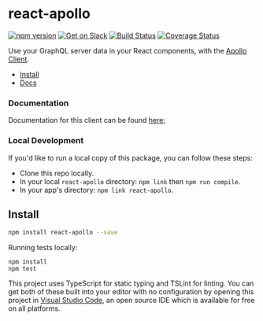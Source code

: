 # react-apollo

[![npm version](https://badge.fury.io/js/react-apollo.svg)](https://badge.fury.io/js/react-apollo)
[![Get on Slack](https://img.shields.io/badge/slack-join-orange.svg)](http://www.apollostack.com/#slack)
[![Build Status](https://travis-ci.org/apollographql/react-apollo.svg?branch=master)](https://travis-ci.org/apollographql/react-apollo)
[![Coverage Status](https://coveralls.io/repos/github/apollographql/react-apollo/badge.svg?branch=master)](https://coveralls.io/github/apollographql/react-apollo?branch=master)

Use your GraphQL server data in your React components, with the [Apollo Client](https://github.com/apollostack/apollo-client).

- [Install](#install)
- [Docs](http://docs.apollostack.com/apollo-client/react.html)

### Documentation

Documentation for this client can be found [here](http://docs.apollostack.com/apollo-client/react.html);

### Local Development

If you'd like to run a local copy of this package, you can follow these steps:

- Clone this repo locally.
- In your local `react-apollo` directory: `npm link` then `npm run compile`.
- In your app's directory: `npm link react-apollo`.

## Install

```bash
npm install react-apollo --save
```

Running tests locally:

```
npm install
npm test
```

This project uses TypeScript for static typing and TSLint for linting. You can get both of these built into your editor with no configuration by opening this project in [Visual Studio Code](https://code.visualstudio.com/), an open source IDE which is available for free on all platforms.

